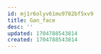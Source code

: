 ```yaml
---
id: mj1r6olyv61mu9782bf5xv9
title: Gan_face
desc: ''
updated: 1704788543814
created: 1704788543814
---
```

